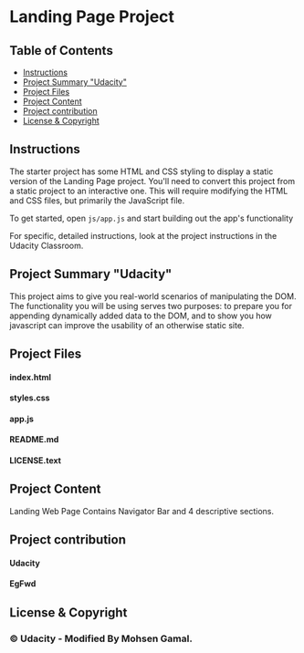 # Landing Page Project

## Table of Contents

* [Instructions](#instructions)
* [Project Summary "Udacity"](#Project-Summary)
* [Project Files](#Project-Files)
* [Project Content](#Project-Content)
* [Project contribution](#Project-Contribution)
* [License & Copyright](#License-&-Copyright)


## Instructions

The starter project has some HTML and CSS styling to display a static version of the Landing Page project. You'll need to convert this project from a static project to an interactive one. This will require modifying the HTML and CSS files, but primarily the JavaScript file.

To get started, open `js/app.js` and start building out the app's functionality

For specific, detailed instructions, look at the project instructions in the Udacity Classroom.

## Project Summary "Udacity"

This project aims to give you real-world scenarios of manipulating the DOM. The functionality you will be using serves two purposes: to prepare you for appending dynamically added data to the DOM, and to show you how javascript can improve the usability of an otherwise static site. 

## Project Files

 #### index.html
 #### styles.css
 #### app.js
 #### README.md
 #### LICENSE.text

## Project Content

Landing Web Page Contains Navigator Bar and 4 descriptive sections.

## Project contribution

#### Udacity 
#### EgFwd

## License & Copyright

### © Udacity - Modified By Mohsen Gamal.
